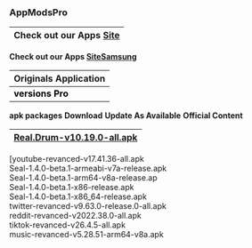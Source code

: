 ### AppModsPro 

|Check out our Apps [Site](https://github.com/Gustavo112603/seal/releases/tag/Seal)
|----------------------------------------------------------------------------------------|
 **Check out our Apps [SiteSamsung](https://github.com/Gustavo112603/seal/releases/tag/Samsung)**


|Originals Application
|-------------------------|
 <font color="#000000">**versions Pro**</font>|
 **apk packages**
 **Download**
 **Update As Available**
 **Official Content**



|[**Real.Drum-v10.19.0-all.apk**](✓)
|-------------------------------------------|
[youtube-revanced-v17.41.36-all.apk  
Seal-1.4.0-beta.1-armeabi-v7a-release.apk   
Seal-1.4.0-beta.1-arm64-v8a-release.ap  
Seal-1.4.0-beta.1-x86-release.apk  
Seal-1.4.0-beta.1-x86_64-release.apk  
twitter-revanced-v9.63.0-release.0-all.apk  
reddit-revanced-v2022.38.0-all.apk  
tiktok-revanced-v26.4.5-all.apk  
music-revanced-v5.28.51-arm64-v8a.apk


